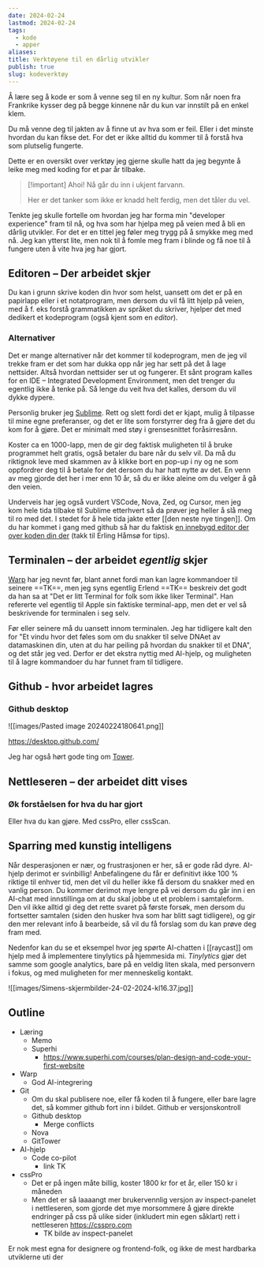 ```yaml
---
date: 2024-02-24
lastmod: 2024-02-24
tags:
  - kode
  - apper
aliases: 
title: Verktøyene til en dårlig utvikler
publish: true
slug: kodeverktøy
---
```

Å lære seg å kode er som å venne seg til en ny kultur. Som når noen fra Frankrike kysser deg på begge kinnene når du kun var innstilt på en enkel klem. 

Du må venne deg til jakten av å finne ut av hva som er feil. Eller i det minste hvordan du kan fikse det. For det er ikke alltid du kommer til å forstå hva som plutselig fungerte.

Dette er en oversikt over verktøy jeg gjerne skulle hatt da jeg begynte å leike meg med koding for et par år tilbake.

> [!important] Ahoi! Nå går du inn i ukjent farvann.
> 
> Her er det tanker som ikke er knadd helt ferdig, men det tåler du vel.

Tenkte jeg skulle fortelle om hvordan jeg har forma min "developer experience" fram til nå, og hva som har hjelpa meg på veien med å bli en dårlig utvikler. For det er en tittel jeg føler meg trygg på å smykke meg med nå. Jeg kan ytterst lite, men nok til å fomle meg fram i blinde og få noe til å fungere uten å vite hva jeg har gjort.

## Editoren – Der arbeidet skjer

Du kan i grunn skrive koden din hvor som helst, uansett om det er på en papirlapp eller i et notatprogram, men dersom du vil få litt hjelp på veien, med å f. eks forstå grammatikken av språket du skriver, hjelper det med dedikert et kodeprogram (også kjent som en *editor*).

### Alternativer

Det er mange alternativer når det kommer til kodeprogram, men de jeg vil trekke fram er det som har dukka opp når jeg har sett på det å lage nettsider. Altså hvordan nettsider ser ut og fungerer. Et sånt program kalles for en IDE – Integrated Development Environment, men det trenger du egentlig ikke å tenke på. Så lenge du veit hva det kalles, dersom du vil dykke dypere.

Personlig bruker jeg [Sublime](https://www.sublimetext.com/). Rett og slett fordi det er kjapt, mulig å tilpasse til mine egne preferanser, og det er lite som forstyrrer deg fra å gjøre det du kom for å gjøre. Det er minimalt med støy i grensesnittet foråsirresånn.

Koster ca en 1000-lapp, men de gir deg faktisk muligheten til å bruke programmet helt gratis, også betaler du bare når du selv vil. Da må du riktignok leve med skammen av å klikke bort en pop-up i ny og ne som oppfordrer deg til å betale for det dersom du har hatt nytte av det. En venn av meg gjorde det her i mer enn 10 år, så du er ikke aleine om du velger å gå den veien.

Underveis har jeg også vurdert VSCode, Nova, Zed, og Cursor, men jeg kom hele tida tilbake til Sublime etterhvert så da prøver jeg heller å slå meg til ro med det. I stedet for å hele tida jakte etter [[den neste nye tingen]]. Om du har kommet i gang med github så har du faktisk [en innebygd editor der over koden din der](https://erl.ing/blogg/github-dev/) (takk til Erling Håmsø for tips).

## Terminalen – der arbeidet *egentlig* skjer

[Warp](https://www.warp.dev/) har jeg nevnt før, blant annet fordi man kan lagre kommandoer til seinere ==TK==, men jeg syns egentlig Erlend ==TK== beskreiv det godt da han sa at "Det er litt Terminal for folk som ikke liker Terminal". Han refererte vel egentlig til Apple sin faktiske terminal-app, men det er vel så beskrivende for terminalen i seg selv.

Før eller seinere må du uansett innom terminalen. Jeg har tidligere kalt den for "Et vindu hvor det føles som om du snakker til selve DNAet av datamaskinen din, uten at du har peiling på hvordan du snakker til et DNA", og det står jeg ved. Derfor er det ekstra nyttig med AI-hjelp, og muligheten til å lagre kommandoer du har funnet fram til tidligere.

## Github - hvor arbeidet lagres

### Github desktop

![[images/Pasted image 20240224180641.png]]

https://desktop.github.com/

Jeg har også hørt gode ting om [Tower](https://www.git-tower.com/mac).

## Nettleseren – der arbeidet ditt vises

### Øk forståelsen for hva du har gjort

Eller hva du kan gjøre. Med cssPro, eller cssScan.

## Sparring med kunstig intelligens

Når desperasjonen er nær, og frustrasjonen er her, så er gode råd dyre. AI-hjelp derimot er svinbillig! Anbefalingene du får er definitivt ikke 100 % riktige til enhver tid, men det vil du heller ikke få dersom du snakker med en vanlig person. Du kommer derimot mye lengre på vei dersom du går inn i en AI-chat med innstillinga om at du skal jobbe ut et problem i samtaleform. Den vil ikke alltid gi deg det rette svaret på første forsøk, men dersom du fortsetter samtalen (siden den husker hva som har blitt sagt tidligere), og gir den mer relevant info å bearbeide, så vil du få forslag som du kan prøve deg fram med.

Nedenfor kan du se et eksempel hvor jeg spørte AI-chatten i [[raycast]] om hjelp med å implementere tinylytics på hjemmesida mi. *Tinylytics* gjør det samme som google analytics, bare på en veldig liten skala, med personvern i fokus, og med muligheten for mer menneskelig kontakt.

![[images/Simens-skjermbilder-24-02-2024-kl16.37.jpg]]


## Outline

- Læring
	- Memo
	- Superhi
		- https://www.superhi.com/courses/plan-design-and-code-your-first-website
- Warp
	- God AI-integrering
- Git
	- Om du skal publisere noe, eller få koden til å fungere, eller bare lagre det, så kommer github fort inn i bildet. Github er versjonskontroll
	- Github desktop
		- Merge conflicts
	- Nova
	- GitTower
- AI-hjelp
	- Code co-pilot
		- link TK
- cssPro
	- Det er på ingen måte billig, koster 1800 kr for et år, eller 150 kr i måneden
	- Men det er så laaaangt mer brukervennlig versjon av inspect-panelet i nettleseren, som gjorde det mye morsommere å gjøre direkte endringer på css på ulike sider (inkludert min egen såklart) rett i nettleseren https://csspro.com
		- TK bilde av inspect-panelet

Er nok mest egna for designere og frontend-folk, og ikke de mest hardbarka utviklerne uti der
